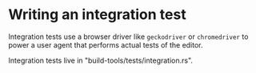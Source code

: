 # Writing an integration test

Integration tests use a browser driver like `geckodriver` or `chromedriver` to
power a user agent that performs actual tests of the editor.

Integration tests live in "build-tools/tests/integration.rs".


